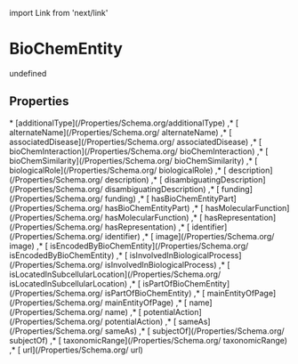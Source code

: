 import Link from 'next/link'
# BioChemEntity

undefined

## Properties

<Grid>
* [additionalType](/Properties/Schema.org/additionalType)
,* [ alternateName](/Properties/Schema.org/ alternateName)
,* [ associatedDisease](/Properties/Schema.org/ associatedDisease)
,* [ bioChemInteraction](/Properties/Schema.org/ bioChemInteraction)
,* [ bioChemSimilarity](/Properties/Schema.org/ bioChemSimilarity)
,* [ biologicalRole](/Properties/Schema.org/ biologicalRole)
,* [ description](/Properties/Schema.org/ description)
,* [ disambiguatingDescription](/Properties/Schema.org/ disambiguatingDescription)
,* [ funding](/Properties/Schema.org/ funding)
,* [ hasBioChemEntityPart](/Properties/Schema.org/ hasBioChemEntityPart)
,* [ hasMolecularFunction](/Properties/Schema.org/ hasMolecularFunction)
,* [ hasRepresentation](/Properties/Schema.org/ hasRepresentation)
,* [ identifier](/Properties/Schema.org/ identifier)
,* [ image](/Properties/Schema.org/ image)
,* [ isEncodedByBioChemEntity](/Properties/Schema.org/ isEncodedByBioChemEntity)
,* [ isInvolvedInBiologicalProcess](/Properties/Schema.org/ isInvolvedInBiologicalProcess)
,* [ isLocatedInSubcellularLocation](/Properties/Schema.org/ isLocatedInSubcellularLocation)
,* [ isPartOfBioChemEntity](/Properties/Schema.org/ isPartOfBioChemEntity)
,* [ mainEntityOfPage](/Properties/Schema.org/ mainEntityOfPage)
,* [ name](/Properties/Schema.org/ name)
,* [ potentialAction](/Properties/Schema.org/ potentialAction)
,* [ sameAs](/Properties/Schema.org/ sameAs)
,* [ subjectOf](/Properties/Schema.org/ subjectOf)
,* [ taxonomicRange](/Properties/Schema.org/ taxonomicRange)
,* [ url](/Properties/Schema.org/ url)

</Grid>

